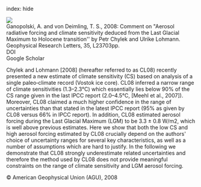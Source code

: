 index: hide

<div class="Citation">
    <div class="Citation-thumb CitationThumb-linked"  data-href="https://doi.org/10.1029/2008gl033888">
      <img src="https://static.claimspace.cloud/climate-study-static/refs/thumbs/10/Ganopolski_and_von_Deimling_2008-thumb.png" />
    </div>

  <div class="Citation-body">
    <div class="Citation-text">Ganopolski, A. and von Deimling, T. S., 2008: Comment on "Aerosol radiative forcing and climate sensitivity deduced from the Last Glacial Maximum to Holocene transition'' by Petr Chylek and Ulrike Lohmann. <span class="Article-journal">Geophysical Research Letters, </span><span class="Article-volume">35, </span>L23703pp.</div>
    <div class="Citation-links">
      <div class="CitationLink" data-href="https://doi.org/10.1029/2008gl033888">
        <div class="CitationLink-icon CitationLink-Doi"></div>
        <div class="CitationLink-text">DOI</div>
      </div>
      <div class="CitationLink" data-href="https://scholar.google.com/scholar?q=10.1029/2008gl033888">
        <div class="CitationLink-icon CitationLink-Scholar"></div>
        <div class="CitationLink-text">Google Scholar</div>
      </div>
    </div>
  </div>
</div>

Chylek and Lohmann [2008] (hereafter referred to as CL08) recently presented a new estimate of climate sensitivity (CS) based on analysis of a single paleo‐climate record (Vostok ice core). CL08 inferred a narrow range of climate sensitivities (1.3–2.3°C) which essentially lies below 90% of the CS range given in the last IPCC report (2.0–4.5°C, [Meehl et al., 2007]). Moreover, CL08 claimed a much higher confidence in the range of uncertainties than that stated in the latest IPCC report (95% as given by CL08 versus 66% in IPCC report). In addition, CL08 estimated aerosol forcing during the Last Glacial Maximum (LGM) to be 3.3 ± 0.8 W/m2, which is well above previous estimates. Here we show that both the low CS and high aerosol forcing estimated by CL08 crucially depend on the authors' choice of uncertainty ranges for several key characteristics, as well as a number of assumptions which are hard to justify. In the following we demonstrate that CL08 strongly underestimate related uncertainties and therefore the method used by CL08 does not provide meaningful constraints on the range of climate sensitivity and LGM aerosol forcing.

<div class="Citation-copy">
&copy; American Geophysical Union (AGU), 2008
</div>